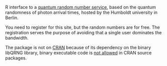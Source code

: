 R interface to a [quantum random number service](https://qrng.physik.hu-berlin.de/download), based on the quantum randomness of photon arrival times, hosted by the Humboldt university in Berlin.

You need to register for this site, but the random numbers are for free. The registration serves the purpose of avoiding that a single user dominates the bandwidth.

The package is not on [CRAN](http://cran.r-project.org) because of its dependency on the binary libQRNG library, binary executable code is [not allowed](http://cran.r-project.org/web/packages/policies.html) in CRAN source packages.
